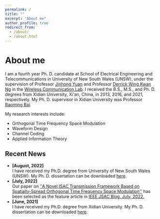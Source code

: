 ```yaml
---
permalink: /
title: ""
excerpt: "About me"
author_profile: true
redirect_from: 
  - /about/
  - /about.html
---
```

# <i class="fa fa-cog fa-fw"></i> About me #

I am a fourth year Ph. D. candidate at School of Electrical Engineering and Telecommunications in University of New South Wales (UNSW), under the supervision of Professor [Jinhong Yuan](https://www.unsw.edu.au/staff/jinhong-yuan) and Professor [Derrick Wing Kwan Ng](http://www2.ee.unsw.edu.au/~derrick/) in the [Wireless Communication Lab](http://www2.ee.unsw.edu.au/wcl/index.html). I received the B.S., M.S., and Ph. D. degrees from Xidian University, Xi'an, China, in 2013, 2016, and 2021, respectively. My Ph. D. supervisor in Xidian University was Professor [Baoming Bai](https://web.xidian.edu.cn/bmbai/index.html).


My research interests include:

* Orthogonal Time Frequency Space Modulation
* Waveform Design
* Channel Coding
* Applied Information Theory


## <i class="fa fa-fw fa-rss "></i> Recent News ##

<ul style="width: auto; height: 300px; overflow: auto">
  <li> <b>[August, 2022]</b> </li> I have received my Ph.D. degree from University of New South Wales (UNSW). My Ph. D. dissertation can be downloaded <a href="https://github.com/Shuangyang-Li/Shuangyang-Li.github.io/raw/master/_publications/Shuangyang's%20thesis%20on%20OTFS.pdf"> here</a>.
  
  <li> <b>[July, 2022]</b> </li> Our paper on <a href="https://ieeexplore.ieee.org/document/9724198"> ''A Novel ISAC Transmission Framework Based on Spatially-Spread Orthogonal Time Frequency Space Modulation''</a> has been selected as the feature article in <a href="https://www.comsoc.org/publications/blogs/selected-ideas-communications/exploring-potential-orthogonal-time-frequency-space-otfs-integrated-sensing-and-communication"> IEEE JSAC Blog, July, 2022.</a>
  
  
  <li> <b>[June, 2021]</b> </li> I have received my Ph.D. degree from Xidian University. My Ph. D. dissertation can be downloaded <a href="https://github.com/Shuangyang-Li/Shuangyang-Li.github.io/raw/master/_publications/Shuangyang's%20thesis%20on%20FTN_signaling.pdf"> here</a>.
  
  
</ul>


<script type="text/javascript" id="clustrmaps" src="//clustrmaps.com/map_v2.js?d=6mvpb1Ly4MhQdRl6uSzi4pd20OMLKp9iFJrs_8CdZUc&cl=ffffff&w=a"></script>
